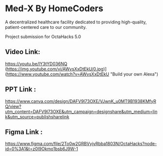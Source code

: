 # Med-X By HomeCoders

A decentralized healthcare facility dedicated to providing high-quality, patient-centered care to our community.

Project submission for OctaHacks 5.0

## Video Link:
https://youtu.be/lY3tYD036NQ
(https://img.youtube.com/vi/AWvsXxDtEkU/0.jpg)](https://www.youtube.com/watch?v=AWvsXxDtEkU "Build your own Alexa")

## PPT Link : 
https://www.canva.com/design/DAFV9l73OXE/VJwnK_u0MT9B1938KMfyRQ/view?utm_content=DAFV9l73OXE&utm_campaign=designshare&utm_medium=link&utm_source=publishsharelink

## Figma Link :
https://www.figma.com/file/2To0w2GRBVyjyRbba1803N/OctaHacks?node-id=0%3A1&t=z0I9Okmo1bsb6J9W-1
